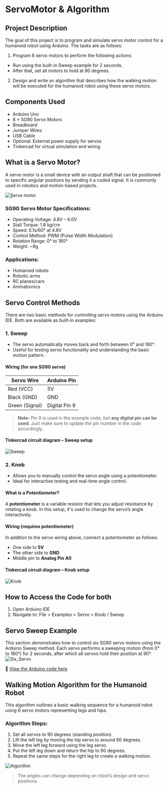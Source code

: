 # ServoMotor & Algorithm


## Project Description  
The goal of this project is to program and simulate servo motor control for a humanoid robot using Arduino. The tasks are as follows:
1. Program 6 servo motors to perform the following actions:
  - Run using the built-in Sweep example for 2 seconds.
  - After that, set all motors to hold at 90 degrees.

2. Design and write an algorithm that describes how the walking motion will be executed for the humanoid robot using these servo motors.
  

## Components Used
- Arduino Uno  
- 6 × SG90 Servo Motors  
- Breadboard  
- Jumper Wires  
- USB Cable  
- Optional: External power supply for servos 
- Tinkercad for virtual simulation and wiring


## What is a Servo Motor?  

A servo motor is a small device with an output shaft that can be positioned to specific angular positions by sending it a coded signal. It is commonly used in robotics and motion-based projects.

![ٍServo motor](Servo_Motor.jpg)

###  SG90 Servo Motor Specifications:
- Operating Voltage: 4.8V – 6.0V  
- Stall Torque: 1.8 kg/cm  
- Speed: 0.1s/60° at 4.8V  
- Control Method: PWM (Pulse Width Modulation)  
- Rotation Range: 0° to 180°  
- Weight: ~9g  

###  Applications:
- Humanoid robots  
- Robotic arms  
- RC planes/cars  
- Animatronics  


##  Servo Control Methods

There are two basic methods for controlling servo motors using the Arduino IDE. Both are available as built-in examples:

### 1️. Sweep

- The servo automatically moves back and forth between 0° and 180°.
- Useful for testing servo functionality and understanding the basic motion pattern.

####  Wiring (for one SG90 servo)

| Servo Wire      | Arduino Pin     |
|------------------|------------------|
| Red (VCC)        | 5V               |
| Black (GND)      | GND              |
| Green (Signal)   | Digital Pin 9    |

>  **Note:** Pin 9 is used in the example code, but **any digital pin can be used**. Just make sure to update the pin number in the code accordingly.

####  Tinkercad circuit diagram – Sweep setup  
![Sweep](Sweep.png)


### 2️. Knob

- Allows you to manually control the servo angle using a potentiometer.
- Ideal for interactive testing and real-time angle control.

####  What is a Potentiometer?

A **potentiometer** is a variable resistor that lets you adjust resistance by rotating a knob. In this setup, it's used to change the servo’s angle interactively.

####  Wiring (requires potentiometer)
In addition to the servo wiring above, connect a potentiometer as follows:
- One side to **5V**
- The other side to **GND**
- Middle pin to **Analog Pin A0**

####  Tinkercad circuit diagram – Knob setup  
![Knob](Knob.png)


##  How to Access the Code for both
1. Open Arduino IDE
2. Navigate to: File > Examples > Servo > Knob / Sweep

## Servo Sweep Example 
This section demonstrates how to control six SG90 servo motors using the Arduino Sweep method.
Each servo performs a sweeping motion (from 0° to 180°) for 2 seconds, after which all servos hold their position at 90°.
![Six_Servo](sixServo.gif)

🔗 [View the Arduino code here](Sweep.ino)

## Walking Motion Algorithm for the Humanoid Robot
This algorithm outlines a basic walking sequence for a humanoid robot using 6 servo motors representing legs and hips.

### Algorithm Steps:
1. Set all servos to 90 degrees (standing position).
 2. Lift the left leg by moving the hip servo to around 60 degrees.
 3. Move the left leg forward using the leg servo.
 4. Put the left leg down and return the hip to 90 degrees.
 5. Repeat the same steps for the right leg to create a walking motion.
    
![Algorithm](Algorithm.jpg)

>  The angles can change depending on robot’s design and servo positions.



